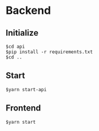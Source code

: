 # Backend
## Initialize

```
$cd api
$pip install -r requirements.txt
$cd ..

```

## Start

```
$yarn start-api
```

## Frontend

```
$yarn start
```
